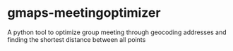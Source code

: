 gmaps-meetingoptimizer
======================

A python tool to optimize group meeting through geocoding addresses and finding the shortest distance between all points
